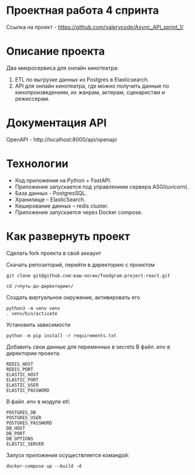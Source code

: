 # Проектная работа 4 спринта

Ссылка на проект - https://github.com/valerycode/Async_API_sprint_1/

# Описание проекта
Два микросервиса для онлайн кинотеатра:
1. ETL по выгрузке данных из Postgres в Elasticsearch.
2. API для онлайн кинотеатра, где можно получить данные по кинопроизведениям, их жанрам, актерам, сценаристам и режиссерам.

# Документация API
OpenAPI - http://localhost:8000/api/openapi

# Технологии
- Код приложения на Python + FastAPI.
- Приложение запускается под управлением сервера ASGI(uvicorn).
- База данных - PostgresSQL.
- Хранилище – ElasticSearch.
- Кеширование данных – redis cluster.
- Приложение запускается через Docker compose.

# Как развернуть проект
Сделать fork проекта в свой аккаунт

Скачать репозиторий, перейти в директорию с проектом
```
git clone git@github.com:ваш-логин/foodgram-project-react.git

```
```
cd /<путь-до-директории>/
```

Создать виртуальное окружение, активировать его
```
python3 -m venv venv
. venv/bin/activate
```

Установить зависимости
```
python -m pip install -r requirements.txt
```

Добавить свои данные для переменных в secrets
В файл .env в директории проекта:
```
REDIS_HOST
REDIS_PORT
ELASTIC_HOST
ELASTIC_PORT
ELASTIC_USER
ELASTIC_PASSWORD
```

В файл .env в модуле etl:
```
POSTGRES_DB
POSTGRES_USER
POSTGRES_PASSWORD
DB_HOST 
DB_PORT
DB_OPTIONS
ELASTIC_SERVER
```

Запуск приложения осуществляется командой:
```
docker-compose up --build -d
```
